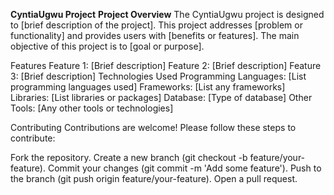 **CyntiaUgwu Project**
**Project Overview**
The CyntiaUgwu project is designed to [brief description of the project]. This project addresses [problem or functionality] and provides users with [benefits or features]. The main objective of this project is to [goal or purpose].

Features
Feature 1: [Brief description]
Feature 2: [Brief description]
Feature 3: [Brief description]
Technologies Used
Programming Languages: [List programming languages used]
Frameworks: [List any frameworks]
Libraries: [List libraries or packages]
Database: [Type of database]
Other Tools: [Any other tools or technologies]

Contributing
Contributions are welcome! Please follow these steps to contribute:

Fork the repository.
Create a new branch (git checkout -b feature/your-feature).
Commit your changes (git commit -m 'Add some feature').
Push to the branch (git push origin feature/your-feature).
Open a pull request.
